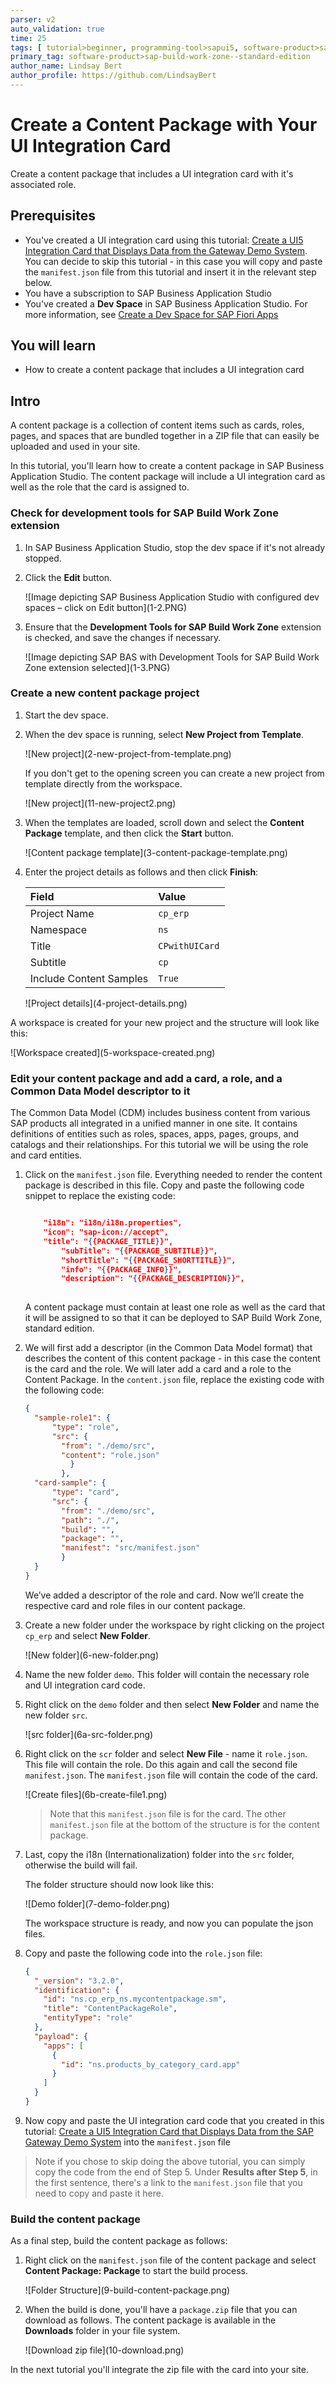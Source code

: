 ```yaml
---
parser: v2
auto_validation: true
time: 25
tags: [ tutorial>beginner, programming-tool>sapui5, software-product>sap-business-technology-platform, topic>cloud, software-product>sap-build-work-zone--standard-edition]
primary_tag: software-product>sap-build-work-zone--standard-edition
author_name: Lindsay Bert
author_profile: https://github.com/LindsayBert
---
```


# Create a Content Package with Your UI Integration Card
<!-- description --> Create a content package that includes a UI integration card with it's associated role.

## Prerequisites
 - You've created a UI integration card using this tutorial: [Create a UI5 Integration Card that Displays Data from the Gateway Demo System](https://developers.sap.com/tutorials/appstudio-sapui5-integrationcard-create.html). You can decide to skip this tutorial - in this case you will copy and paste the `manifest.json` file from this tutorial and insert it in the relevant step below.
 - You have a subscription to SAP Business Application Studio
 - You've created a **Dev Space** in SAP Business Application Studio. For more information, see [Create a Dev Space for SAP Fiori Apps](https://developers.sap.com/tutorials/appstudio-devspace-fiori-create.html)

## You will learn
  - How to create a content package that includes a UI integration card

## Intro
A content package is a collection of content items such as cards, roles, pages, and spaces that are bundled together in a ZIP file that can easily be uploaded and used in your site.   

In this tutorial, you'll learn how to create a content package in SAP Business Application Studio. The content package will include a UI integration card as well as the role that the card is assigned to. 

### Check for development tools for SAP Build Work Zone extension

1. In SAP Business Application Studio, stop the dev space if it's not already stopped.

2. Click the **Edit** button.

    <!-- border -->![Image depicting SAP Business Application Studio with configured dev spaces – click on Edit button](1-2.PNG)

3. Ensure that the **Development Tools for SAP Build Work Zone** extension is checked, and save the changes if necessary.

    <!-- border -->![Image depicting SAP BAS with Development Tools for SAP Build Work Zone extension selected](1-3.PNG)


### Create a new content package project

1. Start the dev space.

2. When the dev space is running, select **New Project from Template**.

    <!-- border -->![New project](2-new-project-from-template.png)

    If you don't get to the opening screen you can create a new project from template directly from the workspace.

    <!-- border -->![New project](11-new-project2.png)

2. When the templates are loaded, scroll down and select the **Content Package** template, and then click the **Start** button.

    <!-- border -->![Content package template](3-content-package-template.png)

3. Enter the project details as follows and then click **Finish**:

    |  Field     | Value
    |  :------------- | :-------------
    |  Project Name       | `cp_erp`
    |  Namespace          | `ns`
    |  Title              | `CPwithUICard`
    |  Subtitle           | `cp`
    |  Include Content Samples  | `True`

    <!-- border -->![Project details](4-project-details.png)
    
A workspace is created for your new project and the structure will look like this:

  <!-- border -->![Workspace created](5-workspace-created.png)

 ### Edit your content package and add a card, a role, and a Common Data Model descriptor to it

 The Common Data Model (CDM) includes business content from various SAP products all integrated in a unified manner in one site. It contains definitions of entities such as roles, spaces, apps, pages, groups, and catalogs and their relationships. For this tutorial we will be using the role and card entities. 

1. Click on the `manifest.json` file. Everything needed to render the content package is described in this file. Copy and paste the following code snippet to replace the existing code:

    ```JSON
    
        "i18n": "i18n/i18n.properties",
        "icon": "sap-icon://accept",
        "title": "{{PACKAGE_TITLE}}",
            "subTitle": "{{PACKAGE_SUBTITLE}}",
            "shortTitle": "{{PACKAGE_SHORTTITLE}}",
            "info": "{{PACKAGE_INFO}}",
            "description": "{{PACKAGE_DESCRIPTION}}",
        
    
    ```
    
      A content package must contain at least one role as well as the card that it will be assigned to so that it can be deployed to SAP Build Work Zone, standard edition.

2. We will first add a descriptor (in the Common Data Model format) that describes the content of this content package - in this case the content is the card and the role. We will later add a card and a role to the Content Package. 
 In the `content.json` file, replace the existing code with the following code: 

    ```JSON
    {
      "sample-role1": {
          "type": "role",
          "src": {
            "from": "./demo/src",
            "content": "role.json"
              }
            },
      "card-sample": {
          "type": "card",
          "src": {
            "from": "./demo/src",
            "path": "./",
            "build": "",
            "package": "",
            "manifest": "src/manifest.json"
            }
      }
    }
    ```

    We’ve added a descriptor of the role and card. Now we’ll create the respective card and role files in our content package.

3. Create a new folder under the workspace by right clicking on the project `cp_erp` and select **New Folder**.

    <!-- border -->![New folder](6-new-folder.png)

4. Name the new folder `demo`. This folder will contain the necessary role and UI integration card code. 

5. Right click on the `demo` folder and then select **New Folder** and name the new folder `src`. 

    <!-- border -->![src folder](6a-src-folder.png)

6. Right click on the `scr` folder and select **New File** - name it `role.json`. This file will contain the role. Do this again and call the second file `manifest.json`. The `manifest.json` file will contain the code of the card.
 
    <!-- border -->![Create files](6b-create-file1.png)

    > Note that this `manifest.json` file is for the card. The other `manifest.json` file at the bottom of the structure is for the content package.

7. Last, copy the i18n (Internationalization) folder into the `src` folder, otherwise the build will fail.

    The folder structure should now look like this:

    <!-- border -->![Demo folder](7-demo-folder.png)

    The workspace structure is ready, and now you can populate the json files. 
  
8. Copy and paste the following code into the `role.json` file:

    ```JSON
    {
      "_version": "3.2.0",
      "identification": {
        "id": "ns.cp_erp_ns.mycontentpackage.sm",
        "title": "ContentPackageRole",
        "entityType": "role"
      },
      "payload": {
        "apps": [
          {
            "id": "ns.products_by_category_card.app"
          }
        ]
      }
    }
    ```

9. Now copy and paste the UI integration card code that you created in this tutorial: [Create a UI5 Integration Card that Displays Data from the SAP Gateway Demo System](https://developers.sap.com/tutorials/appstudio-sapui5-integrationcard-create.html) into the `manifest.json` file 

>Note if you chose to skip doing the above tutorial, you can simply copy the code from the end of Step 5. Under **Results after Step 5**, in the first sentence, there's a link to the `manifest.json` file that you need to copy and paste it here.
    
### Build the content package

As a final step, build the content package as follows:

1. Right click on the `manifest.json` file of the content package and select **Content Package: Package** to start the build process.

    <!-- border -->![Folder Structure](9-build-content-package.png)

2. When the build is done, you'll have a `package.zip` file that you can download as follows. The content package is available in the **Downloads** folder in your file system.

    <!-- border -->![Download zip file](10-download.png)

In the next tutorial you'll integrate the zip file with the card into your site. 








